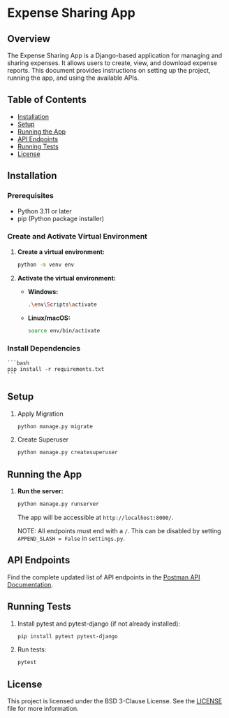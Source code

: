 # Expense Sharing App

## Overview

The Expense Sharing App is a Django-based application for managing and sharing expenses. It allows users to create, view, and download expense reports. This document provides instructions on setting up the project, running the app, and using the available APIs.

## Table of Contents

- [Installation](#installation)
- [Setup](#setup)
- [Running the App](#running-the-app)
- [API Endpoints](#api-endpoints)
- [Running Tests](#running-tests)
- [License](#license)

## Installation

### Prerequisites

- Python 3.11 or later
- pip (Python package installer)

### Create and Activate Virtual Environment

1. **Create a virtual environment:**

   ```bash
   python -m venv env
    ```

2. **Activate the virtual environment:**

   - **Windows:**

     ```bash
     .\env\Scripts\activate
     ```

   - **Linux/macOS:**

     ```bash
     source env/bin/activate
     ```

### Install Dependencies
    
    ```bash
    pip install -r requirements.txt
    ```

## Setup

1. Apply Migration

    ```bash
    python manage.py migrate
    ```

2. Create Superuser

    ```bash
    python manage.py createsuperuser
    ```

## Running the App

1. **Run the server:**

    ```bash
    python manage.py runserver
    ```

    The app will be accessible at `http://localhost:8000/`.

    NOTE: All endpoints must end with a `/`. This can be disabled by setting `APPEND_SLASH = False` in `settings.py`.

## API Endpoints

Find the complete updated list of API endpoints in the [Postman API Documentation](https://documenter.getpostman.com/view/21657202/2sA3kbgdTg).

## Running Tests

1. Install pytest and pytest-django (if not already installed):

    ```bash
    pip install pytest pytest-django
    ```
2. Run tests:

    ```bash
    pytest
    ```

## License

This project is licensed under the BSD 3-Clause License. See the [LICENSE](LICENSE) file for more information.
```
